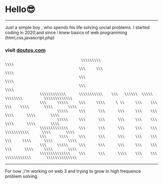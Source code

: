 # Hello😎
________

Just a simple boy ,
who spends his life solving social problems.
I started coding in 2020,and since i knew basics of web programming (html,css,javascript,php)
<!-- I used to work with a team of two other collegues of HOPE AFRICA UNIVERSITY .
We've made three sites web ,two of them were made for Churches and the other one was for an  enterprise. -->
### visit <a href="HTTPS://doutos.com">doutos.com</a>
                                                                                                                
                                       \\\\\\\\\                                                           \\\\
                                      \\\     \\\                                                          \\\\
                                      \\\                                                                  \\\\
                                      \\\                                                                  \\\\
                    \\\\\\\\\\\\      \\\\\\\\\\\    \\\   \\\\\\  \\\\\        \\\\\\\\          \\\\\\\\\\\\\
                    \\\     \\\\\     \\\     \\\\     \ \\     \\\    \\\    \\\    \\\\       \\\\       \\\\
                            \\\\\     \\\      \\\      \\\     \\\    \\\            \\\\      \\\\       \\\\
                            \\\\\     \\\      \\\      \\\     \\\    \\\            \\\\      \\\\       \\\\
                    \\\\\\\\\\\\\     \\\      \\\      \\\     \\\    \\\     \\\\\\\\\\\      \\\\       \\\\
                    \\\      \\\\     \\\      \\\      \\\     \\\    \\\    \\\     \\\\      \\\\       \\\\
                    \\\     \\\\\     \\\      \\\      \\\     \\\    \\\    \\\      \\\\     \\\\       \\\\
                    \\\\\\\\\\\\\\    \\\      \\\      \\\\    \\\    \\\     \\\\\\\\\\\\       \\\\\\\\\\\\\\

                                                                                  
<!-- <code>
 <script>
 if(youReProgrammerToo){
  console.log("Love beyond 🧡💛💚 ");
  }else{
    console.log("Be a programmer please");
  }
  </script>
</code>

<style></style> -->
 
 _________________________
For now ,i'm working on web 3 and trying to grow in high frequence problem solving. 

<!---
ahmadwarren/ahmadwarren is a ✨ special ✨ repository because its `README.md` (this file) appears on your GitHub profile.
You can click the Preview link to take a look at your changes.
--->
